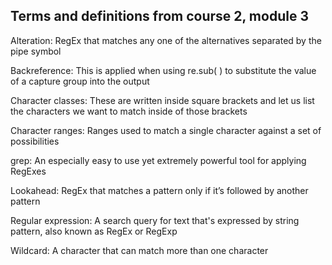 ## **Terms and definitions from course 2, module 3**

Alteration: RegEx that matches any one of the alternatives separated by the pipe symbol

Backreference: This is applied when using re.sub( ) to substitute the value of a capture group into the output

Character classes: These are written inside square brackets and let us list the characters we want to match inside of those brackets

Character ranges: Ranges used to match a single character against a set of possibilities

grep: An especially easy to use yet extremely powerful tool for applying RegExes

Lookahead: RegEx that matches a pattern only if it’s followed by another pattern

Regular expression: A search query for text that's expressed by string pattern, also known as RegEx or RegExp

Wildcard: A character that can match more than one character

